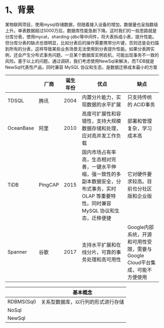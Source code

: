 

# 1、背景

某物联网项目，使用mysql存储数据，但随着接入设备的增加，数据量也呈指数级上升。单表数据超过5000万后，数据库性能急剧下降。这时我们的一般思路就是分库分表，使用mycat，sharding-jdbc等中间件，将大表拆成小表，提升性能。但分库分表的缺点也很明显，比如分表后的操作需要携带分片键，否则还是会扫描到所有的分表，这样导致某些业务场景无法使用到分表提升性能。如果分表跨实例，还会产生分布式事务问题，一旦某个数据库实例宕机，可能出现事务不一致的风险。基于以上的问题，通过调研，我们考虑使用NewSql来解决，而TiDB就是NewSql代表性产品，同时兼容 MySQL 协议和生态，是数据迁移成本最小的方案


|           | 厂商      | 诞生年份 | 优点                                                                            | 缺点                                              |
| --------- | ------- | ---- | ----------------------------------------------------------------------------- | ----------------------------------------------- |
| TDSQL     | 腾讯      | 2004 | 内置分片能力，实现数据的水平扩展                                                              | 只支持传统的 ACID事务                                   |
| OceanBase | 阿里      | 2010 | 高度可扩展性和容错性，支持大规模数据存储和处理，应对高并发工作负载                                             | 部署和管理复杂，学习成本高                                   |
| TiDB      | PingCAP | 2015 | 国内市场占有率高，生态相对完善，一键水平伸缩，强一致性的多副本数据安全，分布式事务，实时 OLAP 等重要特性。同时兼容 MySQL 协议和生态，迁移便捷 | 它对硬件要求较高。目前也分社区版和企业版                            |
| Spanner   | 谷歌      | 2017 | 支持水平扩展和在线分片，可靠的事务处理和高可用性                                                      | Google内部系统，开源和可用性受限，需要与Google Cloud平台集成，可能不方便使用 |


|            | 基本概念              |
| ---------- | ----------------- |
| RDBMS(Sql) | 关系型数据库，以行列的形式进行存储 |
| NoSql      |                   |
| NewSql     |                   |

